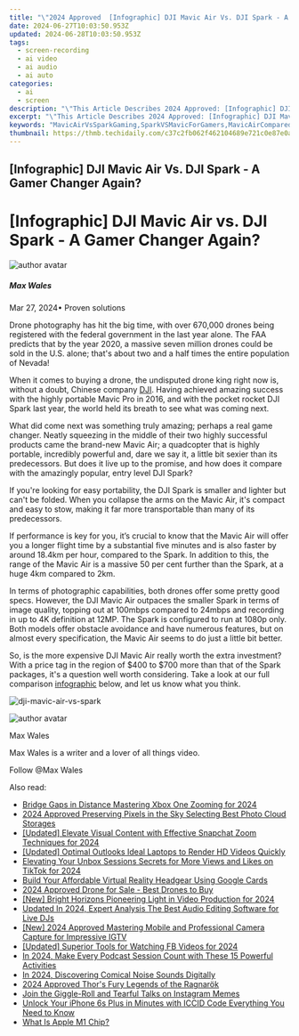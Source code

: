 ```yaml
---
title: "\"2024 Approved  [Infographic] DJI Mavic Air Vs. DJI Spark - A Gamer Changer Again\""
date: 2024-06-27T10:03:50.953Z
updated: 2024-06-28T10:03:50.953Z
tags: 
  - screen-recording
  - ai video
  - ai audio
  - ai auto
categories: 
  - ai
  - screen
description: "\"This Article Describes 2024 Approved: [Infographic] DJI Mavic Air Vs. DJI Spark - A Gamer Changer Again\""
excerpt: "\"This Article Describes 2024 Approved: [Infographic] DJI Mavic Air Vs. DJI Spark - A Gamer Changer Again\""
keywords: "MavicAirVsSparkGaming,SparkVSMavicForGamers,MavicAirComparedToSpark,GamerDJIMavicSpark,DJISparkVSMAvicInfographic,AirVsSparkGameDev,MavicAirGamingReview"
thumbnail: https://thmb.techidaily.com/c37c2fb062f462104689e721c0e87e0aafa96193ea307f1d985a6b0808b35c37.jpg
---
```


## [Infographic] DJI Mavic Air Vs. DJI Spark - A Gamer Changer Again?

# \[Infographic\] DJI Mavic Air vs. DJI Spark - A Gamer Changer Again?

![author avatar](https://images.wondershare.com/filmora/article-images/max-wales-author.jpg)

##### Max Wales

 Mar 27, 2024• Proven solutions

Drone photography has hit the big time, with over 670,000 drones being registered with the federal government in the last year alone. The FAA predicts that by the year 2020, a massive seven million drones could be sold in the U.S. alone; that's about two and a half times the entire population of Nevada!

When it comes to buying a drone, the undisputed drone king right now is, without a doubt, Chinese company [DJI](https://www.dji.com/). Having achieved amazing success with the highly portable Mavic Pro in 2016, and with the pocket rocket DJI Spark last year, the world held its breath to see what was coming next.

What did come next was something truly amazing; perhaps a real game changer. Neatly squeezing in the middle of their two highly successful products came the brand-new Mavic Air; a quadcopter that is highly portable, incredibly powerful and, dare we say it, a little bit sexier than its predecessors. But does it live up to the promise, and how does it compare with the amazingly popular, entry level DJI Spark?

If you're looking for easy portability, the DJI Spark is smaller and lighter but can't be folded. When you collapse the arms on the Mavic Air, it's compact and easy to stow, making it far more transportable than many of its predecessors.

If performance is key for you, it’s crucial to know that the Mavic Air will offer you a longer flight time by a substantial five minutes and is also faster by around 18.4km per hour, compared to the Spark. In addition to this, the range of the Mavic Air is a massive 50 per cent further than the Spark, at a huge 4km compared to 2km.

In terms of photographic capabilities, both drones offer some pretty good specs. However, the DJI Mavic Air outpaces the smaller Spark in terms of image quality, topping out at 100mbps compared to 24mbps and recording in up to 4K definition at 12MP. The Spark is configured to run at 1080p only. Both models offer obstacle avoidance and have numerous features, but on almost every specification, the Mavic Air seems to do just a little bit better.

So, is the more expensive DJI Mavic Air really worth the extra investment? With a price tag in the region of $400 to $700 more than that of the Spark packages, it's a question well worth considering. Take a look at our full comparison [infographic](https://tools.techidaily.com/wondershare/filmora/download/) below, and let us know what you think.

![dji-mavic-air-vs-spark](https://images.wondershare.com/filmora/article-images/dji-mavic-air-vs-spark.jpeg)

![author avatar](https://images.wondershare.com/filmora/article-images/max-wales-author.jpg)

Max Wales

Max Wales is a writer and a lover of all things video.

Follow @Max Wales


<ins class="adsbygoogle"
     style="display:block"
     data-ad-format="autorelaxed"
     data-ad-client="ca-pub-7571918770474297"
     data-ad-slot="1223367746"></ins>



<ins class="adsbygoogle"
     style="display:block"
     data-ad-client="ca-pub-7571918770474297"
     data-ad-slot="8358498916"
     data-ad-format="auto"
     data-full-width-responsive="true"></ins>


<span class="atpl-alsoreadstyle">Also read:</span>
<div><ul>
<li><a href="https://article-knowledge.techidaily.com/bridge-gaps-in-distance-mastering-xbox-one-zooming-for-2024/"><u>Bridge Gaps in Distance  Mastering Xbox One Zooming for 2024</u></a></li>
<li><a href="https://article-knowledge.techidaily.com/2024-approved-preserving-pixels-in-the-sky-selecting-best-photo-cloud-storages/"><u>2024 Approved  Preserving Pixels in the Sky  Selecting Best Photo Cloud Storages</u></a></li>
<li><a href="https://article-knowledge.techidaily.com/updated-elevate-visual-content-with-effective-snapchat-zoom-techniques-for-2024/"><u>[Updated] Elevate Visual Content with Effective Snapchat Zoom Techniques for 2024</u></a></li>
<li><a href="https://article-knowledge.techidaily.com/updated-optimal-outlooks-ideal-laptops-to-render-hd-videos-quickly/"><u>[Updated] Optimal Outlooks  Ideal Laptops to Render HD Videos Quickly</u></a></li>
<li><a href="https://article-knowledge.techidaily.com/elevating-your-unbox-sessions-secrets-for-more-views-and-likes-on-tiktok-for-2024/"><u>Elevating Your Unbox Sessions  Secrets for More Views and Likes on TikTok for 2024</u></a></li>
<li><a href="https://article-knowledge.techidaily.com/build-your-affordable-virtual-reality-headgear-using-google-cards/"><u>Build Your Affordable Virtual Reality Headgear Using Google Cards</u></a></li>
<li><a href="https://article-knowledge.techidaily.com/2024-approved-drone-for-sale-best-drones-to-buy/"><u>2024 Approved  Drone for Sale - Best Drones to Buy</u></a></li>
<li><a href="https://article-knowledge.techidaily.com/new-bright-horizons-pioneering-light-in-video-production-for-2024/"><u>[New] Bright Horizons  Pioneering Light in Video Production for 2024</u></a></li>
<li><a href="https://sound-optimizing.techidaily.com/updated-in-2024-expert-analysis-the-best-audio-editing-software-for-live-djs/"><u>Updated In 2024, Expert Analysis The Best Audio Editing Software for Live DJs</u></a></li>
<li><a href="https://instagram-video-recordings.techidaily.com/new-2024-approved-mastering-mobile-and-professional-camera-capture-for-impressive-igtv/"><u>[New] 2024 Approved  Mastering Mobile and Professional Camera Capture for Impressive IGTV</u></a></li>
<li><a href="https://facebook-clips.techidaily.com/updated-superior-tools-for-watching-fb-videos-for-2024/"><u>[Updated] Superior Tools for Watching FB Videos for 2024</u></a></li>
<li><a href="https://extra-support.techidaily.com/in-2024-make-every-podcast-session-count-with-these-15-powerful-activities/"><u>In 2024, Make Every Podcast Session Count with These 15 Powerful Activities</u></a></li>
<li><a href="https://audio-editing.techidaily.com/in-2024-discovering-comical-noise-sounds-digitally/"><u>In 2024, Discovering Comical Noise Sounds Digitally</u></a></li>
<li><a href="https://screen-activity-recording.techidaily.com/2024-approved-thors-fury-legends-of-the-ragnarok/"><u>2024 Approved  Thor's Fury  Legends of the Ragnarök</u></a></li>
<li><a href="https://instagram-video-recordings.techidaily.com/join-the-giggle-roll-and-tearful-talks-on-instagram-memes/"><u>Join the Giggle-Roll and Tearful Talks on Instagram Memes</u></a></li>
<li><a href="https://sim-unlock.techidaily.com/unlock-your-iphone-6s-plus-in-minutes-with-iccid-code-everything-you-need-to-know-by-drfone-ios/"><u>Unlock Your iPhone 6s Plus in Minutes with ICCID Code Everything You Need to Know</u></a></li>
<li><a href="https://extra-information.techidaily.com/what-is-apple-m1-chip/"><u>What Is Apple M1 Chip?</u></a></li>
</ul></div>
